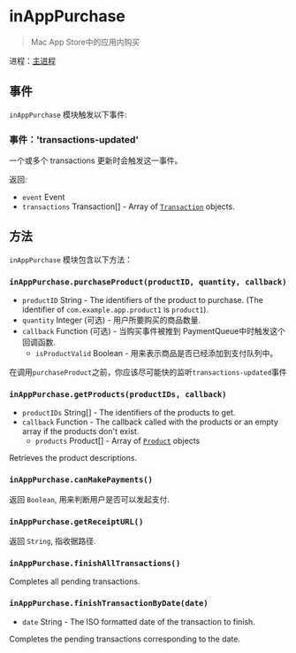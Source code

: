 # inAppPurchase

> Mac App Store中的应用内购买

进程：[主进程](../glossary.md#main-process)

## 事件

`inAppPurchase` 模块触发以下事件:

### 事件：'transactions-updated'

一个或多个 transactions 更新时会触发这一事件。

返回:

* `event` Event
* `transactions` Transaction[] - Array of [`Transaction`](structures/transaction.md) objects.

## 方法

`inAppPurchase` 模块包含以下方法：

### `inAppPurchase.purchaseProduct(productID, quantity, callback)`

* `productID` String - The identifiers of the product to purchase. (The identifier of `com.example.app.product1` is `product1`).
* `quantity` Integer (可选) - 用户所要购买的商品数量.
* `callback` Function (可选) - 当购买事件被推到 PaymentQueue中时触发这个回调函数. 
    * `isProductValid` Boolean - 用来表示商品是否已经添加到支付队列中。

在调用`purchaseProduct`之前，你应该尽可能快的监听`transactions-updated`事件

### `inAppPurchase.getProducts(productIDs, callback)`

* `productIDs` String[] - The identifiers of the products to get.
* `callback` Function - The callback called with the products or an empty array if the products don't exist. 
    * `products` Product[] - Array of [`Product`](structures/product.md) objects

Retrieves the product descriptions.

### `inAppPurchase.canMakePayments()`

返回 `Boolean`, 用来判断用户是否可以发起支付.

### `inAppPurchase.getReceiptURL()`

返回 `String`, 指收据路径.

### `inAppPurchase.finishAllTransactions()`

Completes all pending transactions.

### `inAppPurchase.finishTransactionByDate(date)`

* `date` String - The ISO formatted date of the transaction to finish.

Completes the pending transactions corresponding to the date.